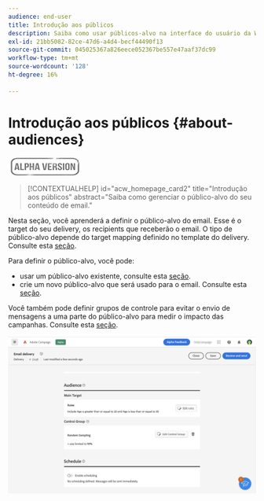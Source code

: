 ```yaml
---
audience: end-user
title: Introdução aos públicos
description: Saiba como usar públicos-alvo na interface do usuário da Web do Campaign
exl-id: 21bb5082-82ce-47d6-a4d4-becf44490f13
source-git-commit: 045025367a826eece052367be557e47aaf37dc99
workflow-type: tm+mt
source-wordcount: '128'
ht-degree: 16%

---
```


# Introdução aos públicos {#about-audiences}

![](../assets/do-not-localize/badge.png)

>[!CONTEXTUALHELP]
>id="acw_homepage_card2"
>title="Introdução aos públicos"
>abstract="Saiba como gerenciar o público-alvo do seu conteúdo de email."

<!--
Audience only created for the delivery, not available later-->


<!--
Three ways:
* existing audience

Campaign or AEP Audiences

* create new on the fly

query like AEP segment builder (same component with campaign data)

* import from file

show use case with a new audience creation (or import from file?)

control groups like acc: exract, random, based on attribute
-->

Nesta seção, você aprenderá a definir o público-alvo do email. Esse é o target do seu delivery, os recipients que receberão o email. O tipo de público-alvo depende do target mapping definido no template do delivery. Consulte esta [seção](../email/create-email.md).

Para definir o público-alvo, você pode:

* usar um público-alvo existente, consulte esta [seção](add-audience.md).
* crie um novo público-alvo que será usado para o email. Consulte esta [seção](segment-builder.md).

Você também pode definir grupos de controle para evitar o envio de mensagens a uma parte do público-alvo para medir o impacto das campanhas. Consulte esta [seção](control-group.md).

![](assets/about-audience.png)
